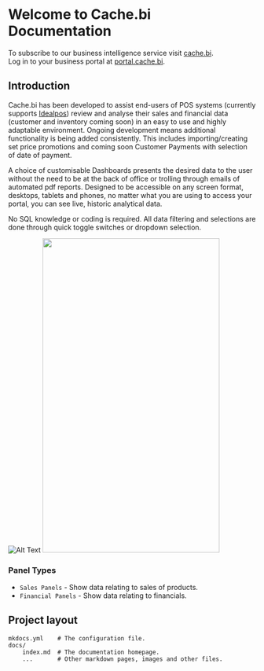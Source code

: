 # Welcome to Cache.bi Documentation

To subscribe to our business intelligence service visit <a href="https://cache.bi" target="_blank">cache.bi</a>.  
Log in to your business portal at <a href="https://portal.cache.bi" target="_blank">portal.cache.bi</a>.

## Introduction

Cache.bi has been developed to assist end-users of POS systems (currently supports 
<a href="https://www.idealpos.com.au/" target="_blank">Idealpos</a>) review and analyse their sales 
and financial data (customer and inventory coming soon) in an easy to use and highly adaptable environment.
Ongoing development means additional functionality is being added consistently. This includes importing/creating
set price promotions and coming soon Customer Payments with selection of date of payment.

A choice of customisable Dashboards presents the desired data to the user without the need to be at the back of
office or trolling through emails of automated pdf reports. Designed to be accessible on any screen format, 
desktops, tablets and phones, no matter what you are using to access your portal, you can see live, historic 
analytical data.

No SQL knowledge or coding is required. All data filtering and selections are done through quick toggle switches 
or dropdown selection.

![Alt Text](https://github.com/cachebi/docs.cache.bi/tree/main/external/intro.gif)
<img src="https://github.com/cachebi/docs.cache.bi/tree/main/external/intro.gif)" width="360" height="640" />

### Panel Types

* `Sales Panels` - Show data relating to sales of products.
* `Financial Panels` - Show data relating to financials.

## Project layout

    mkdocs.yml    # The configuration file.
    docs/
        index.md  # The documentation homepage.
        ...       # Other markdown pages, images and other files.
